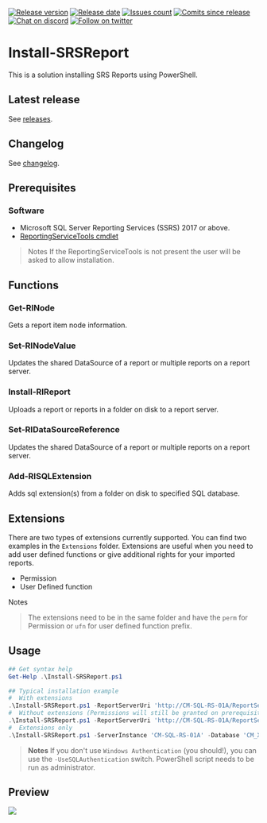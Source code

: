 [![Release version][release-version-badge]][release-version]
[![Release date][release-date-badge]][release-date]
[![Issues count][issues-badge]][issues]
[![Comits since release][commits-since-badge]][commits-since]
[![Chat on discord][discord-badge]][discord]
[![Follow on twitter][twitter-badge]][twitter]

# Install-SRSReport

This is a solution installing SRS Reports using PowerShell.

## Latest release

See [releases](https://MEMZ.one/Install-SRSReport-RELEASES).

## Changelog

See [changelog](https://MEMZ.one/Install-SRSReport-CHANGELOG).

## Prerequisites

### Software

* Microsoft SQL Server Reporting Services (SSRS) 2017 or above.
* [ReportingServiceTools cmdlet](https://github.com/microsoft/ReportingServicesTools)

> Notes
> If the ReportingServiceTools is not present the user will be asked to allow installation.

## Functions

### Get-RINode

Gets a report item node information.

### Set-RINodeValue

Updates the shared DataSource of a report or multiple reports on a report server.

### Install-RIReport

Uploads a report or reports in a folder on disk to a report server.

### Set-RIDataSourceReference

Updates the shared DataSource of a report or multiple reports on a report server.

### Add-RISQLExtension

Adds sql extension(s) from a folder on disk to specified SQL database.

## Extensions

There are two types of extensions currently supported. You can find two examples in the `Extensions` folder.
Extensions are useful when you need to add user defined functions or give additional rights for your imported reports.

* Permission
* User Defined function

Notes
> The extensions need to be in the same folder and have the `perm` for Permission or `ufn` for user defined function prefix.

## Usage

```PowerShell
## Get syntax help
Get-Help .\Install-SRSReport.ps1

## Typical installation example
#  With extensions
.\Install-SRSReport.ps1 -ReportServerUri 'http://CM-SQL-RS-01A/ReportServer' -ReportFolder '/ConfigMgr_XXX/SRSDashboards' -ServerInstance 'CM-SQL-RS-01A' -Database 'CM_XXX' -Overwrite -Verbose
#  Without extensions (Permissions will still be granted on prerequisite views and tables)
.\Install-SRSReport.ps1 -ReportServerUri 'http://CM-SQL-RS-01A/ReportServer' -ReportFolder '/ConfigMgr_XXX/SRSDashboards' -ServerInstance 'CM-SQL-RS-01A' -Database 'CM_XXX' -ExcludeExtensions -Verbose
#  Extensions only
.\Install-SRSReport.ps1 -ServerInstance 'CM-SQL-RS-01A' -Database 'CM_XXX' -ExtensionsOnly -Overwrite -Verbose
```

>**Notes**
> If you don't use `Windows Authentication` (you should!), you can use the `-UseSQLAuthentication` switch.
> PowerShell script needs to be run as administrator.

## Preview

![](https://github.com/MEM-Zone/MEM.Zone-Install-SRSReport/blob/master/Install-SRSReport/Preview/Install-SSRSReport.gif)

[release-version-badge]: https://img.shields.io/github/v/release/MEM-Zone/MEM.Zone-Install-SRSReport
[release-version]: https://github.com/MEM-Zone/MEM.Zone-Install-SRSReport/releases
[release-date-badge]: https://img.shields.io/github/release-date-pre/MEM-Zone/MEM.Zone-Install-SRSReport
[release-date]: https://github.com/MEM-Zone/MEM.Zone-Install-SRSReport/releases
[issues-badge]: https://img.shields.io/github/issues/MEM-Zone/MEM.Zone-Install-SRSReport
[issues]: https://github.com/MEM-Zone/MEM.Zone-Install-SRSReport/issues?q=is%3Aopen+is%3Aissue
[commits-since-badge]: https://img.shields.io/github/commits-since/MEM-Zone/MEM.Zone-Install-SRSReport/latest.svg
[commits-since]: https://github.com/MEM-Zone/MEM.Zone-Install-SRSReport/commits/master
[discord-badge]: https://img.shields.io/discord/666618982844989460?logo=disco
[discord]: https://discord.gg/dz2xcDz
[twitter-badge]: https://img.shields.io/twitter/follow/ioanpopovici?style=social&logo=twitter
[twitter]: https://twitter.com/intent/follow?screen_name=ioanpopovici
